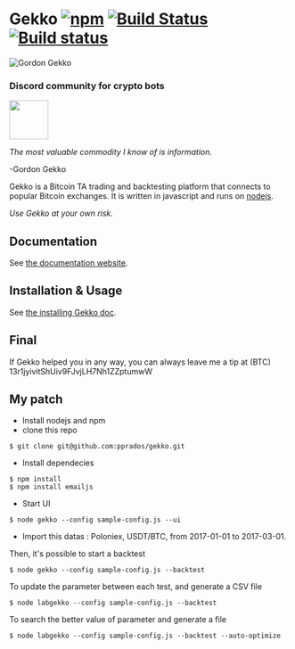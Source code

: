 # Gekko [![npm](https://img.shields.io/npm/dm/gekko.svg)]() [![Build Status](https://travis-ci.org/askmike/gekko.png)](https://travis-ci.org/askmike/gekko) [![Build status](https://ci.appveyor.com/api/projects/status/github/askmike/gekko?branch=stable&svg=true)](https://ci.appveyor.com/project/askmike/gekko)

![Gordon Gekko](http://mikevanrossum.nl/static/gekko.jpg)

### Discord community for crypto bots
<a href="https://discord.gg/qZHhdju"><img src="https://discordapp.com/assets/fc0b01fe10a0b8c602fb0106d8189d9b.png" height="70" ></a>
<br>


*The most valuable commodity I know of is information.*

-Gordon Gekko

Gekko is a Bitcoin TA trading and backtesting platform that connects to popular Bitcoin exchanges. It is written in javascript and runs on [nodejs](http://nodejs.org).

*Use Gekko at your own risk.*

## Documentation

See [the documentation website](https://gekko.wizb.it/docs/introduction/about_gekko.html).

## Installation & Usage

See [the installing Gekko doc](https://gekko.wizb.it/docs/installation/installing_gekko.html).

## Final

If Gekko helped you in any way, you can always leave me a tip at (BTC) 13r1jyivitShUiv9FJvjLH7Nh1ZZptumwW


## My patch

- Install nodejs and npm
- clone this repo
```shell
$ git clone git@github.com:pprados/gekko.git

```

- Install dependecies
```shell
$ npm install
$ npm install emailjs
``` 

- Start UI
```shell
$ node gekko --config sample-config.js --ui
```

- Import this datas : Poloniex, USDT/BTC, from 2017-01-01 to 2017-03-01.

Then, it's possible to start a backtest
```shell
$ node gekko --config sample-config.js --backtest
```

To update the parameter between each test, and generate a CSV file
```
$ node labgekko --config sample-config.js --backtest
```

To search the better value of parameter and generate a file
```
$ node labgekko --config sample-config.js --backtest --auto-optimize
```
